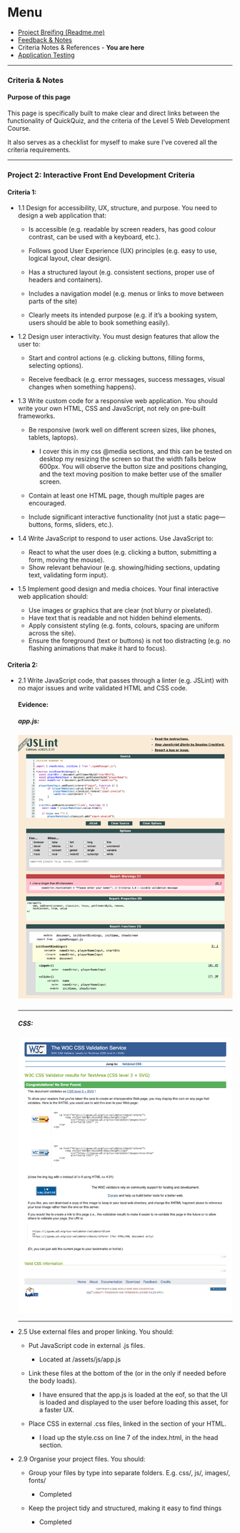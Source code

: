 # Menu

- <a href="/Readme.md">Project Breifing (Readme.me)</a>
- <a href="Feedback_Notes.md">Feedback & Notes</a>
- Criteria Notes & References - <b>You are here</b>
- <a href="Documentation/Testing.md">Application Testing</a>
---

### Criteria & Notes 

#### **Purpose of this page**

This page is specifically built to make clear and direct links between the functionality of QuickQuiz, and the criteria of the Level 5 Web Development Course. 

It also serves as a checklist for myself to make sure I've covered all the criteria requirements.

---

### Project 2: Interactive Front End Development Criteria

#### Criteria 1:

- 1.1 Design for accessibility, UX, structure, and purpose. You need to
design a web application that:
    
    - Is accessible (e.g. readable by screen readers, has good colour contrast, can be used with a keyboard, etc.).
    
    - Follows good User Experience (UX) principles (e.g. easy to use, logical layout, clear design).
    
    - Has a structured layout (e.g. consistent sections, proper use of headers and containers).

    - Includes a navigation model (e.g. menus or links to move between parts of the site)

    - Clearly meets its intended purpose (e.g. if it’s a booking system, users should be able to book something easily).

- 1.2 Design user interactivity. You must design features that allow the user to:

    - Start and control actions (e.g. clicking buttons, filling forms, selecting options).

    - Receive feedback (e.g. error messages, success messages, visual changes when something happens).

- 1.3 Write custom code for a responsive web application. You should
write your own HTML, CSS and JavaScript, not rely on pre-built frameworks.

    - Be responsive (work well on different screen sizes, like phones, tablets, laptops).
        - I cover this in my css @media sections, and this can be tested on desktop my resizing the screen so that the width falls below 600px. You will observe the button size and positions changing, and the text moving position to make better use of the smaller screen.

    - Contain at least one HTML page, though multiple pages are encouraged.
    - Include significant interactive functionality (not just a static page—buttons, forms, sliders, etc.).


- 1.4 Write JavaScript to respond to user actions. Use JavaScript to:

    - React to what the user does (e.g. clicking a button, submitting a form, moving the mouse).
    - Show relevant behaviour (e.g. showing/hiding sections, updating text, validating form input).

- 1.5 Implement good design and media choices. Your final interactive
web application should:

    - Use images or graphics that are clear (not blurry or pixelated).
    - Have text that is readable and not hidden behind elements.
    - Apply consistent styling (e.g. fonts, colours, spacing are uniform across the site).
    - Ensure the foreground (text or buttons) is not too distracting (e.g. no flashing animations that make it hard to focus).



#### Criteria 2:

- 2.1 Write JavaScript code, that passes through a linter (e.g. JSLint) with no major issues and write validated HTML and CSS code.

    #### Evidence:

    ##### app.js:

    <img src="img/screenshots/JSLint-The-JavaScript-Code-Quality-and-Coverage-Tool.png">

    #####
    
    
    ----

    ##### CSS:

    <img src="img/screenshots/W3C-CSS-Validator-results-for-TextArea-CSS-level-3-SVG-.png">

    ---

- 2.5 Use external files and proper linking. You should:

    - Put JavaScript code in external .js files.
        - Located at /assets/js/app.js

    - Link these files at the bottom of the <body> (or in the <head> only if needed before the body loads).
        - I have ensured that the app.js is loaded at the eof, so that the UI is loaded and displayed to the user before loading this asset, for a faster UX.

    - Place CSS in external .css files, linked in the <head> section of your HTML.
        - I load up the style.css on line 7 of the index.html, in the head section.





- 2.9 Organise your project files. You should:

    - Group your files by type into separate folders. E.g. css/, js/, images/, fonts/
        - Completed

    - Keep the project tidy and structured, making it easy to find things
        - Completed